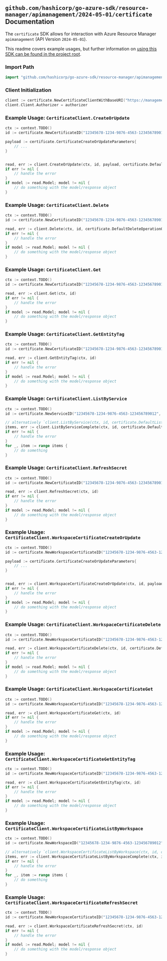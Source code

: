 
## `github.com/hashicorp/go-azure-sdk/resource-manager/apimanagement/2024-05-01/certificate` Documentation

The `certificate` SDK allows for interaction with Azure Resource Manager `apimanagement` (API Version `2024-05-01`).

This readme covers example usages, but further information on [using this SDK can be found in the project root](https://github.com/hashicorp/go-azure-sdk/tree/main/docs).

### Import Path

```go
import "github.com/hashicorp/go-azure-sdk/resource-manager/apimanagement/2024-05-01/certificate"
```


### Client Initialization

```go
client := certificate.NewCertificateClientWithBaseURI("https://management.azure.com")
client.Client.Authorizer = authorizer
```


### Example Usage: `CertificateClient.CreateOrUpdate`

```go
ctx := context.TODO()
id := certificate.NewCertificateID("12345678-1234-9876-4563-123456789012", "example-resource-group", "serviceValue", "certificateIdValue")

payload := certificate.CertificateCreateOrUpdateParameters{
	// ...
}


read, err := client.CreateOrUpdate(ctx, id, payload, certificate.DefaultCreateOrUpdateOperationOptions())
if err != nil {
	// handle the error
}
if model := read.Model; model != nil {
	// do something with the model/response object
}
```


### Example Usage: `CertificateClient.Delete`

```go
ctx := context.TODO()
id := certificate.NewCertificateID("12345678-1234-9876-4563-123456789012", "example-resource-group", "serviceValue", "certificateIdValue")

read, err := client.Delete(ctx, id, certificate.DefaultDeleteOperationOptions())
if err != nil {
	// handle the error
}
if model := read.Model; model != nil {
	// do something with the model/response object
}
```


### Example Usage: `CertificateClient.Get`

```go
ctx := context.TODO()
id := certificate.NewCertificateID("12345678-1234-9876-4563-123456789012", "example-resource-group", "serviceValue", "certificateIdValue")

read, err := client.Get(ctx, id)
if err != nil {
	// handle the error
}
if model := read.Model; model != nil {
	// do something with the model/response object
}
```


### Example Usage: `CertificateClient.GetEntityTag`

```go
ctx := context.TODO()
id := certificate.NewCertificateID("12345678-1234-9876-4563-123456789012", "example-resource-group", "serviceValue", "certificateIdValue")

read, err := client.GetEntityTag(ctx, id)
if err != nil {
	// handle the error
}
if model := read.Model; model != nil {
	// do something with the model/response object
}
```


### Example Usage: `CertificateClient.ListByService`

```go
ctx := context.TODO()
id := certificate.NewServiceID("12345678-1234-9876-4563-123456789012", "example-resource-group", "serviceValue")

// alternatively `client.ListByService(ctx, id, certificate.DefaultListByServiceOperationOptions())` can be used to do batched pagination
items, err := client.ListByServiceComplete(ctx, id, certificate.DefaultListByServiceOperationOptions())
if err != nil {
	// handle the error
}
for _, item := range items {
	// do something
}
```


### Example Usage: `CertificateClient.RefreshSecret`

```go
ctx := context.TODO()
id := certificate.NewCertificateID("12345678-1234-9876-4563-123456789012", "example-resource-group", "serviceValue", "certificateIdValue")

read, err := client.RefreshSecret(ctx, id)
if err != nil {
	// handle the error
}
if model := read.Model; model != nil {
	// do something with the model/response object
}
```


### Example Usage: `CertificateClient.WorkspaceCertificateCreateOrUpdate`

```go
ctx := context.TODO()
id := certificate.NewWorkspaceCertificateID("12345678-1234-9876-4563-123456789012", "example-resource-group", "serviceValue", "workspaceIdValue", "certificateIdValue")

payload := certificate.CertificateCreateOrUpdateParameters{
	// ...
}


read, err := client.WorkspaceCertificateCreateOrUpdate(ctx, id, payload, certificate.DefaultWorkspaceCertificateCreateOrUpdateOperationOptions())
if err != nil {
	// handle the error
}
if model := read.Model; model != nil {
	// do something with the model/response object
}
```


### Example Usage: `CertificateClient.WorkspaceCertificateDelete`

```go
ctx := context.TODO()
id := certificate.NewWorkspaceCertificateID("12345678-1234-9876-4563-123456789012", "example-resource-group", "serviceValue", "workspaceIdValue", "certificateIdValue")

read, err := client.WorkspaceCertificateDelete(ctx, id, certificate.DefaultWorkspaceCertificateDeleteOperationOptions())
if err != nil {
	// handle the error
}
if model := read.Model; model != nil {
	// do something with the model/response object
}
```


### Example Usage: `CertificateClient.WorkspaceCertificateGet`

```go
ctx := context.TODO()
id := certificate.NewWorkspaceCertificateID("12345678-1234-9876-4563-123456789012", "example-resource-group", "serviceValue", "workspaceIdValue", "certificateIdValue")

read, err := client.WorkspaceCertificateGet(ctx, id)
if err != nil {
	// handle the error
}
if model := read.Model; model != nil {
	// do something with the model/response object
}
```


### Example Usage: `CertificateClient.WorkspaceCertificateGetEntityTag`

```go
ctx := context.TODO()
id := certificate.NewWorkspaceCertificateID("12345678-1234-9876-4563-123456789012", "example-resource-group", "serviceValue", "workspaceIdValue", "certificateIdValue")

read, err := client.WorkspaceCertificateGetEntityTag(ctx, id)
if err != nil {
	// handle the error
}
if model := read.Model; model != nil {
	// do something with the model/response object
}
```


### Example Usage: `CertificateClient.WorkspaceCertificateListByWorkspace`

```go
ctx := context.TODO()
id := certificate.NewWorkspaceID("12345678-1234-9876-4563-123456789012", "example-resource-group", "serviceValue", "workspaceIdValue")

// alternatively `client.WorkspaceCertificateListByWorkspace(ctx, id, certificate.DefaultWorkspaceCertificateListByWorkspaceOperationOptions())` can be used to do batched pagination
items, err := client.WorkspaceCertificateListByWorkspaceComplete(ctx, id, certificate.DefaultWorkspaceCertificateListByWorkspaceOperationOptions())
if err != nil {
	// handle the error
}
for _, item := range items {
	// do something
}
```


### Example Usage: `CertificateClient.WorkspaceCertificateRefreshSecret`

```go
ctx := context.TODO()
id := certificate.NewWorkspaceCertificateID("12345678-1234-9876-4563-123456789012", "example-resource-group", "serviceValue", "workspaceIdValue", "certificateIdValue")

read, err := client.WorkspaceCertificateRefreshSecret(ctx, id)
if err != nil {
	// handle the error
}
if model := read.Model; model != nil {
	// do something with the model/response object
}
```
